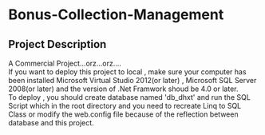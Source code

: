 # Bonus-Collection-Management
## Project Description
A Commercial Project...orz...orz....  
If you want to deploy this project to local , make sure your computer has been installed Microsoft Virtual Studio 2012(or later) , Microsoft SQL Server 2008(or later) and the version of .Net Framwork shoud be 4.0 or later.  
To deploy , you should create database named 'db_dhxt' and run the SQL Script which in the root directory and you need to recreate Linq to SQL Class or modify the web.config file because of the reflection between database and this project.
